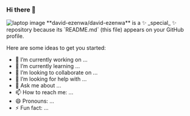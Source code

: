 ### Hi there 👋
<img src="[./images/area_and_perimeter.png](https://preview.redd.it/help-me-find-the-origin-of-this-damn-dog-ive-looked-up-like-v0-zj7m5n0a2xx91.jpg?auto=webp&s=5f8f63acf583cf94e8e558f07e0d89ef6bf3d0f6)" alt="laptop image">
**david-ezenwa/david-ezenwa** is a ✨ _special_ ✨ repository because its `README.md` (this file) appears on your GitHub profile.

Here are some ideas to get you started:

- 🔭 I’m currently working on ...
- 🌱 I’m currently learning ...
- 👯 I’m looking to collaborate on ...
- 🤔 I’m looking for help with ...
- 💬 Ask me about ...
- 📫 How to reach me: ...
- 😄 Pronouns: ...
- ⚡ Fun fact: ...

